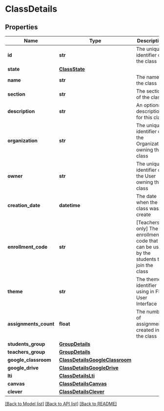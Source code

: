 # ClassDetails

## Properties
Name | Type | Description | Notes
------------ | ------------- | ------------- | -------------
**id** | **str** | The unique identifier of the class | [optional] 
**state** | [**ClassState**](ClassState.md) |  | [optional] 
**name** | **str** | The name of the class | [optional] 
**section** | **str** | The section of the class | [optional] 
**description** | **str** | An optionnal description for this class | [optional] 
**organization** | **str** | The unique identifier of the Organization owning this class | [optional] 
**owner** | **str** | The unique identifier of the User owning this class | [optional] 
**creation_date** | **datetime** | The date when the class was create | [optional] 
**enrollment_code** | **str** | [Teachers only] The enrollment code that can be used by the students to join the class  | [optional] 
**theme** | **str** | The theme identifier using in Flat User Interface | [optional] 
**assignments_count** | **float** | The number of assignments created in the class | [optional] 
**students_group** | [**GroupDetails**](GroupDetails.md) |  | [optional] 
**teachers_group** | [**GroupDetails**](GroupDetails.md) |  | [optional] 
**google_classroom** | [**ClassDetailsGoogleClassroom**](ClassDetailsGoogleClassroom.md) |  | [optional] 
**google_drive** | [**ClassDetailsGoogleDrive**](ClassDetailsGoogleDrive.md) |  | [optional] 
**lti** | [**ClassDetailsLti**](ClassDetailsLti.md) |  | [optional] 
**canvas** | [**ClassDetailsCanvas**](ClassDetailsCanvas.md) |  | [optional] 
**clever** | [**ClassDetailsClever**](ClassDetailsClever.md) |  | [optional] 

[[Back to Model list]](../README.md#documentation-for-models) [[Back to API list]](../README.md#documentation-for-api-endpoints) [[Back to README]](../README.md)


